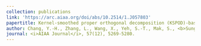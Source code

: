 ```yaml
---
collection: publications
link: 'https://arc.aiaa.org/doi/abs/10.2514/1.J057803'
papertitle: Kernel-smoothed proper orthogonal decomposition (KSPOD)-based emulation for prediction of spatiotemporally evolving flow dynamics.
author: Chang, Y.-H., Zhang, L., Wang, X., Yeh, S.-T., Mak, S., <b>Sung, C.-L.</b>, Wu, C. F. J., and Yang, V. (2019)
journal: <i>AIAA Journal</i>, 57(12), 5269-5280.
---
```

